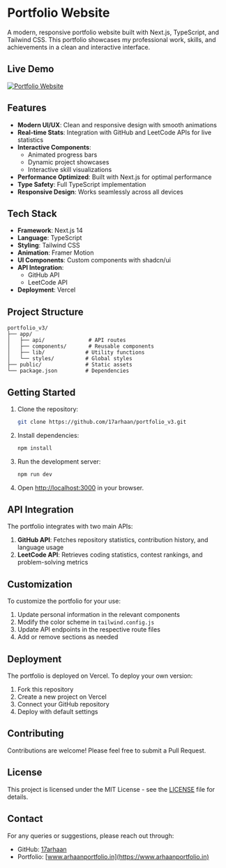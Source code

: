 # Portfolio Website

A modern, responsive portfolio website built with Next.js, TypeScript, and Tailwind CSS. This portfolio showcases my professional work, skills, and achievements in a clean and interactive interface.

## Live Demo

[![Portfolio Website](https://img.shields.io/badge/Visit%20Portfolio-www.arhaanportfolio.in-blue?style=for-the-badge)](https://www.arhaanportfolio.in)

## Features

- **Modern UI/UX**: Clean and responsive design with smooth animations
- **Real-time Stats**: Integration with GitHub and LeetCode APIs for live statistics
- **Interactive Components**: 
  - Animated progress bars
  - Dynamic project showcases
  - Interactive skill visualizations
- **Performance Optimized**: Built with Next.js for optimal performance
- **Type Safety**: Full TypeScript implementation
- **Responsive Design**: Works seamlessly across all devices

## Tech Stack

- **Framework**: Next.js 14
- **Language**: TypeScript
- **Styling**: Tailwind CSS
- **Animation**: Framer Motion
- **UI Components**: Custom components with shadcn/ui
- **API Integration**: 
  - GitHub API
  - LeetCode API
- **Deployment**: Vercel

## Project Structure

```
portfolio_v3/
├── app/
│   ├── api/              # API routes
│   ├── components/       # Reusable components
│   ├── lib/             # Utility functions
│   └── styles/          # Global styles
├── public/              # Static assets
└── package.json         # Dependencies
```

## Getting Started

1. Clone the repository:
   ```bash
   git clone https://github.com/17arhaan/portfolio_v3.git
   ```

2. Install dependencies:
   ```bash
   npm install
   ```

3. Run the development server:
   ```bash
   npm run dev
   ```

4. Open [http://localhost:3000](http://localhost:3000) in your browser.

## API Integration

The portfolio integrates with two main APIs:

1. **GitHub API**: Fetches repository statistics, contribution history, and language usage
2. **LeetCode API**: Retrieves coding statistics, contest rankings, and problem-solving metrics

## Customization

To customize the portfolio for your use:

1. Update personal information in the relevant components
2. Modify the color scheme in `tailwind.config.js`
3. Update API endpoints in the respective route files
4. Add or remove sections as needed

## Deployment

The portfolio is deployed on Vercel. To deploy your own version:

1. Fork this repository
2. Create a new project on Vercel
3. Connect your GitHub repository
4. Deploy with default settings

## Contributing

Contributions are welcome! Please feel free to submit a Pull Request.

## License

This project is licensed under the MIT License - see the [LICENSE](LICENSE) file for details.

## Contact

For any queries or suggestions, please reach out through:

- GitHub: [17arhaan](https://github.com/17arhaan)
- Portfolio: [www.arhaanportfolio.in](https://www.arhaanportfolio.in) 